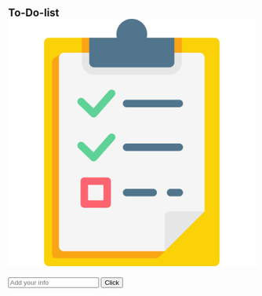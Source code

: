 <!--html Code-->
<!DOCTYPE html>
<html lang="en">
<head>
    <meta charset="UTF-8">
    <meta name="viewport" content="width=device-width, initial-scale=1.0">
    <link rel="stylesheet" href="style.css">
    <title>To-do-list</title>
</head>
<body>
    <div class="container">
        <div class="todo-app">
            <h2>To-Do-list <img src="icon.png" ></h2>
            <div class="row">
                <input type="text" id="input-box" placeholder="Add your info">
                <button onclick="addTask()">Click</button>
            </div>
            <ul id="list-container">
                <!-- <li class="checked">Task 1</li>
                <li>Task 2</li>
                <li>Task 3</li>
            </ul> -->
        </div>  
    </div>
    <script src="script.js"></script>
</body>
</html>

<!-- Author = Sravan Kumar>
